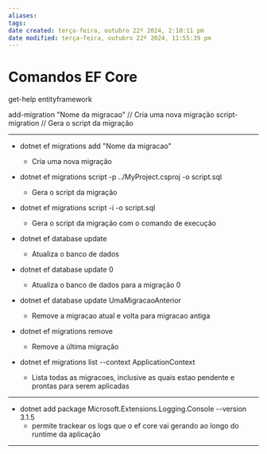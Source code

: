 ```yaml
---
aliases: 
tags: 
date created: terça-feira, outubro 22º 2024, 2:10:11 pm
date modified: terça-feira, outubro 22º 2024, 11:55:39 pm
---
```

# Comandos EF Core

get-help entityframework

add-migration "Nome da migracao" // Cria uma nova migração
script-migration // Gera o script da migração

---

- dotnet ef migrations add "Nome da migracao" 
	- Cria uma nova migração

- dotnet ef migrations script -p ../MyProject.csproj -o script.sql 
	- Gera o script da migração

- dotnet ef migrations script -i -o script.sql 
	- Gera o script da migração com o comando de execução

- dotnet ef database update
	- Atualiza o banco de dados
- dotnet ef database update 0 
	- Atualiza o banco de dados para a migração 0
- dotnet ef database update UmaMigracaoAnterior
	- Remove a migracao atual e volta para migracao antiga
- dotnet ef migrations remove
	- Remove a última migração
- dotnet ef migrations list --context ApplicationContext
	- Lista todas as migracoes, inclusive as quais estao pendente e prontas para serem aplicadas

---

- dotnet add package Microsoft.Extensions.Logging.Console --version 3.1.5 
	- permite trackear os logs que o ef core vai gerando ao longo do runtime da aplicação

---

